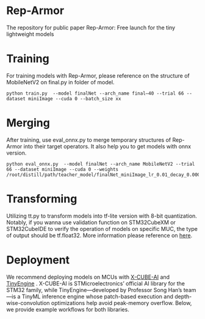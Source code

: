 # Rep-Armor
The repository for public paper Rep-Armor: Free launch for the tiny lightweight models
# Training
For training models with Rep-Armor, please reference on the structure of MobileNetV2 on final.py in folder of model.

    python train.py  --model finalNet --arch_name final—40 --trial 66 --dataset miniImage --cuda 0 --batch_size xx 

# Merging
After training, use eval_onnx.py to merge temporary structures of Rep-Armor into their target operators. It also help you to get models with onnx version.

    python eval_onnx.py  --model finalNet --arch_name MobileNetV2 --trial 66 --dataset miniImage --cuda 0 --weights /root/distill/path/teacher_model/finalNet_miniImage_lr_0.01_decay_0.0005_trial_66/finalNet_best.pth

# Transforming
Utilizing tt.py to transform models into tf-lite version with 8-bit quantization. Notably, if you wanna use validation function on STM32CubeXM or STM32CubeIDE to verify the operation of models on specific MUC, the type of output should be tf.float32. More information please reference on [here](https://github.com/STMicroelectronics/stm32ai-modelzoo-services/blob/main/image_classification/deployment/README_STM32H7.md).

# Deployment
We recommend deploying models on MCUs with [X-CUBE-AI](https://www.st.com/en/embedded-software/x-cube-ai.html) and [TinyEngine](https://github.com/mit-han-lab/tinyengine) . X-CUBE-AI is STMicroelectronics’ official AI library for the STM32 family, while TinyEngine—developed by Professor Song Han’s team—is a TinyML inference engine whose patch-based execution and depth-wise-convolution optimizations help avoid peak-memory overflow. Below, we provide example workflows for both libraries.
